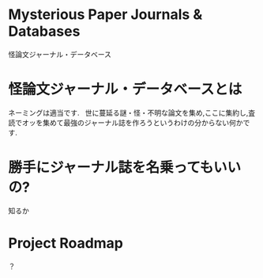 # Mysterious Paper Journals &amp; Databases
怪論文ジャーナル・データベース  
  
# 怪論文ジャーナル・データベースとは  
ネーミングは適当です.  
世に蔓延る謎・怪・不明な論文を集め,ここに集約し,査読でオッを集めて最強のジャーナル誌を作ろうというわけの分からない何かです.  

# 勝手にジャーナル誌を名乗ってもいいの?  
知るか  

# Project Roadmap  
？
